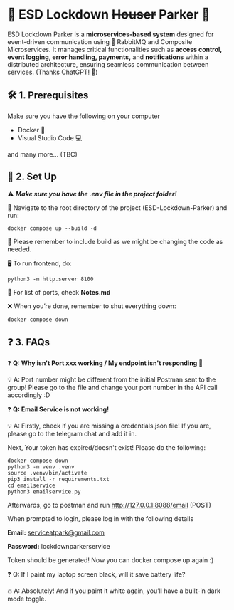 # 🔐 ESD Lockdown ~~Houser~~ Parker 🚀
ESD Lockdown Parker is a **microservices-based system** designed for event-driven communication using 📨 RabbitMQ and Composite Microservices. It manages critical functionalities such as **access control, event logging, error handling, payments,** and **notifications** within a distributed architecture, ensuring seamless communication between services. (Thanks ChatGPT! 🤖)

## 🛠️ 1. Prerequisites

Make sure you have the following on your computer
- Docker 🐳
- Visual Studio Code 💻

and many more... (TBC)

## 🚀 2. Set Up
⚠️ ***Make sure you have the .env file in the project folder!***

📂 Navigate to the root directory of the project (ESD-Lockdown-Parker) and run:
```
docker compose up --build -d
```
🔄 Please remember to include build as we might be changing the code as needed.

🖥️ To run frontend, do:
```
python3 -m http.server 8100
```
📌 For list of ports, check **Notes.md**

❌ When you’re done, remember to shut everything down:
```
docker compose down
```

## ❓ 3. FAQs
❓ **Q: Why isn't Port xxx working / My endpoint isn't responding 🥲**

💡 A: Port number might be different from the initial Postman sent to the group! Please go to the file and change your port number in the API call accordingly :D

❓ **Q: Email Service is not working!**

💡 A: Firstly, check if you are missing a credentials.json file! If you are, please go to the telegram chat and add it in.

Next, Your token has expired/doesn't exist! Please do the following:
```
docker compose down
python3 -m venv .venv
source .venv/bin/activate
pip3 install -r requirements.txt
cd emailservice
python3 emailservice.py
```
Afterwards, go to postman and run http://127.0.0.1:8088/email (POST)

When prompted to login, please log in with the following details

**Email:** serviceatpark@gmail.com

**Password:** lockdownparkerservice

Token should be generated! Now you can docker compose up again :)

❓ Q: If I paint my laptop screen black, will it save battery life?

🔥 A: Absolutely! And if you paint it white again, you’ll have a built-in dark mode toggle.


